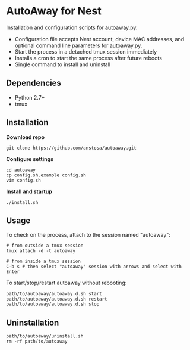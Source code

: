 # AutoAway for Nest

Installation and configuration scripts for [autoaway.py](https://github.com/MilhouseVH/autoaway.py).

* Configuration file accepts Nest account, device MAC addresses, and optional command line parameters for autoaway.py.
* Start the process in a detached tmux session immediately
* Installs a cron to start the same process after future reboots
* Single command to install and uninstall

## Dependencies

* Python 2.7+
* tmux

## Installation

**Download repo**
```
git clone https://github.com/anstosa/autoaway.git
```

**Configure settings**
```
cd autoaway
cp config.sh.example config.sh
vim config.sh
```

**Install and startup**
```
./install.sh
```

## Usage

To check on the process, attach to the session named "autoaway":
```
# from outside a tmux session
tmux attach -d -t autoaway

# from inside a tmux session
C-b s # then select "autoaway" session with arrows and select with Enter
```

To start/stop/restart autoaway without rebooting:
```
path/to/autoaway/autoaway.d.sh start
path/to/autoaway/autoaway.d.sh restart
path/to/autoaway/autoaway.d.sh stop
```

## Uninstallation
```
path/to/autoaway/uninstall.sh
rm -rf path/to/autoaway
```
